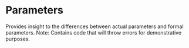 # Parameters
Provides insight to the differences between actual parameters and formal parameters.
Note: Contains code that will throw errors for demonstrative purposes.
